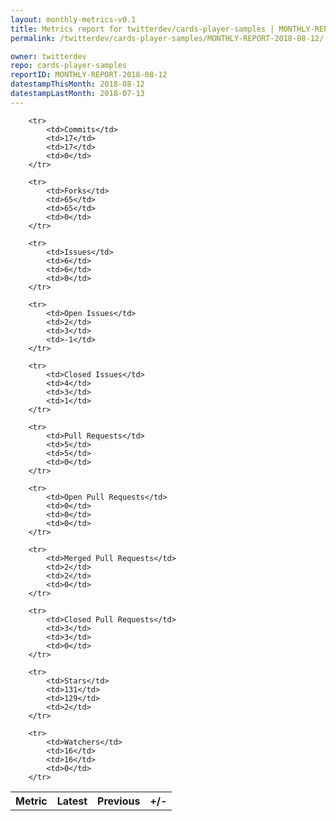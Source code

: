 ```yaml
---
layout: monthly-metrics-v0.1
title: Metrics report for twitterdev/cards-player-samples | MONTHLY-REPORT-2018-08-12 | 2018-08-12
permalink: /twitterdev/cards-player-samples/MONTHLY-REPORT-2018-08-12/

owner: twitterdev
repo: cards-player-samples
reportID: MONTHLY-REPORT-2018-08-12
datestampThisMonth: 2018-08-12
datestampLastMonth: 2018-07-13
---
```



<table style="width: 100%;">
    <tr>
        <th>Metric</th>
        <th>Latest</th>
        <th>Previous</th>
        <th>+/-</th>
    </tr>

        <tr>
            <td>Commits</td>
            <td>17</td>
            <td>17</td>
            <td>0</td>
        </tr>
        
        <tr>
            <td>Forks</td>
            <td>65</td>
            <td>65</td>
            <td>0</td>
        </tr>
        
        <tr>
            <td>Issues</td>
            <td>6</td>
            <td>6</td>
            <td>0</td>
        </tr>
        
        <tr>
            <td>Open Issues</td>
            <td>2</td>
            <td>3</td>
            <td>-1</td>
        </tr>
        
        <tr>
            <td>Closed Issues</td>
            <td>4</td>
            <td>3</td>
            <td>1</td>
        </tr>
        
        <tr>
            <td>Pull Requests</td>
            <td>5</td>
            <td>5</td>
            <td>0</td>
        </tr>
        
        <tr>
            <td>Open Pull Requests</td>
            <td>0</td>
            <td>0</td>
            <td>0</td>
        </tr>
        
        <tr>
            <td>Merged Pull Requests</td>
            <td>2</td>
            <td>2</td>
            <td>0</td>
        </tr>
        
        <tr>
            <td>Closed Pull Requests</td>
            <td>3</td>
            <td>3</td>
            <td>0</td>
        </tr>
        
        <tr>
            <td>Stars</td>
            <td>131</td>
            <td>129</td>
            <td>2</td>
        </tr>
        
        <tr>
            <td>Watchers</td>
            <td>16</td>
            <td>16</td>
            <td>0</td>
        </tr>
        
</table>
